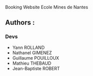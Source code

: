 Booking Website Ecole Mines de Nantes

## Authors :

### Devs

- Yann ROLLAND
- Nathanel GIMENEZ
- Guillaume POUILLOUX
- Mathieu THEBAUD
- Jean-Baptiste ROBERT
